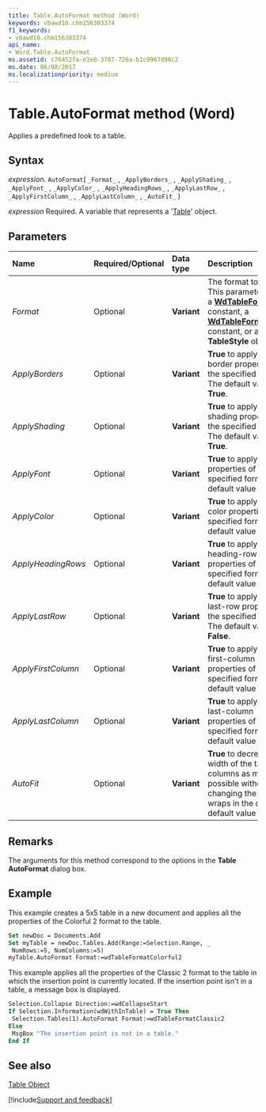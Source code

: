 ```yaml
---
title: Table.AutoFormat method (Word)
keywords: vbawd10.chm156303374
f1_keywords:
- vbawd10.chm156303374
api_name:
- Word.Table.AutoFormat
ms.assetid: c76452fa-e1e8-3787-726a-b1c9967d96c2
ms.date: 06/08/2017
ms.localizationpriority: medium
---
```



# Table.AutoFormat method (Word)

Applies a predefined look to a table.


## Syntax

_expression_. `AutoFormat`( `_Format_` , `_ApplyBorders_` , `_ApplyShading_` , `_ApplyFont_` , `_ApplyColor_` , `_ApplyHeadingRows_` , `_ApplyLastRow_` , `_ApplyFirstColumn_` , `_ApplyLastColumn_` , `_AutoFit_` )

_expression_ Required. A variable that represents a '[Table](Word.Table.md)' object.


## Parameters



|Name|Required/Optional|Data type|Description|
|:-----|:-----|:-----|:-----|
| _Format_|Optional| **Variant**|The format to apply. This parameter can be a **[WdTableFormat](Word.WdTableFormat.md)** constant, a **[WdTableFormatApply](Word.WdTableFormatApply.md)** constant, or a **TableStyle** object.|
| _ApplyBorders_|Optional| **Variant**| **True** to apply the border properties of the specified format. The default value is **True**.|
| _ApplyShading_|Optional| **Variant**| **True** to apply the shading properties of the specified format. The default value is **True**.|
| _ApplyFont_|Optional| **Variant**| **True** to apply the font properties of the specified format. The default value is **True**.|
| _ApplyColor_|Optional| **Variant**| **True** to apply the color properties of the specified format. The default value is **True**.|
| _ApplyHeadingRows_|Optional| **Variant**| **True** to apply the heading-row properties of the specified format. The default value is **True**.|
| _ApplyLastRow_|Optional| **Variant**| **True** to apply the last-row properties of the specified format. The default value is **False**.|
| _ApplyFirstColumn_|Optional| **Variant**| **True** to apply the first-column properties of the specified format. The default value is **True**.|
| _ApplyLastColumn_|Optional| **Variant**| **True** to apply the last-column properties of the specified format. The default value is **False**.|
| _AutoFit_|Optional| **Variant**| **True** to decrease the width of the table columns as much as possible without changing the way text wraps in the cells. The default value is **True**.|

## Remarks

The arguments for this method correspond to the options in the **Table AutoFormat** dialog box.


## Example

This example creates a 5x5 table in a new document and applies all the properties of the Colorful 2 format to the table.


```vb
Set newDoc = Documents.Add 
Set myTable = newDoc.Tables.Add(Range:=Selection.Range, _ 
 NumRows:=5, NumColumns:=5) 
myTable.AutoFormat Format:=wdTableFormatColorful2
```

This example applies all the properties of the Classic 2 format to the table in which the insertion point is currently located. If the insertion point isn't in a table, a message box is displayed.




```vb
Selection.Collapse Direction:=wdCollapseStart 
If Selection.Information(wdWithInTable) = True Then 
 Selection.Tables(1).AutoFormat Format:=wdTableFormatClassic2 
Else 
 MsgBox "The insertion point is not in a table." 
End If
```


## See also


[Table Object](Word.Table.md)

[!include[Support and feedback](~/includes/feedback-boilerplate.md)]